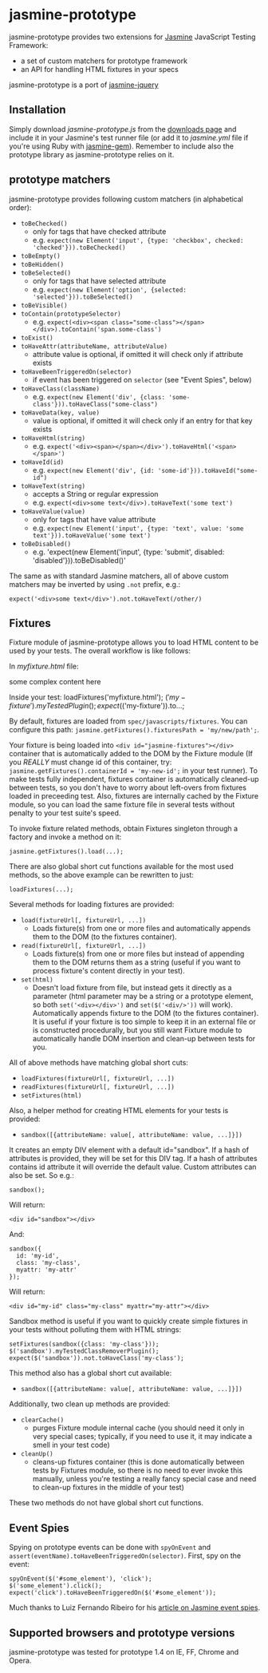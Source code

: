 # jasmine-prototype

jasmine-prototype provides two extensions for [Jasmine](https://jasmine.github.io/) JavaScript Testing Framework:

- a set of custom matchers for prototype framework
- an API for handling HTML fixtures in your specs

jasmine-prototype is a port of [jasmine-jquery](https://github.com/velesin/jasmine-jquery)

## Installation

Simply download _jasmine-prototype.js_ from the [downloads page](http://github.com/masylum/jasmine-prototype/downloads) and include it in your Jasmine's test runner file (or add it to _jasmine.yml_ file if you're using Ruby with [jasmine-gem](https://github.com/jasmine/jasmine-gem)). Remember to include also the prototype library as jasmine-prototype relies on it.

## prototype matchers

jasmine-prototype provides following custom matchers (in alphabetical order):

- `toBeChecked()`
  - only for tags that have checked attribute
  - e.g. `expect(new Element('input', {type: 'checkbox', checked: 'checked'})).toBeChecked()`
- `toBeEmpty()`
- `toBeHidden()`
- `toBeSelected()`
  - only for tags that have selected attribute
  - e.g. `expect(new Element('option', {selected: 'selected'})).toBeSelected()`
- `toBeVisible()`
- `toContain(prototypeSelector)`
  - e.g. `expect(<div><span class="some-class"></span></div>).toContain('span.some-class')`
- `toExist()`
- `toHaveAttr(attributeName, attributeValue)`
  - attribute value is optional, if omitted it will check only if attribute exists
- `toHaveBeenTriggeredOn(selector)`
  - if event has been triggered on `selector` (see "Event Spies", below)
- `toHaveClass(className)`
  - e.g. `expect(new Element('div', {class: 'some-class'})).toHaveClass("some-class")`
- `toHaveData(key, value)`
  - value is optional, if omitted it will check only if an entry for that key exists
- `toHaveHtml(string)`
  - e.g. `expect('<div><span></span></div>').toHaveHtml('<span></span>')`
- `toHaveId(id)`
  - e.g. `expect(new Element('div', {id: 'some-id'})).toHaveId("some-id")`
- `toHaveText(string)`
  - accepts a String or regular expression
  - e.g. `expect(<div>some text</div>).toHaveText('some text')`
- `toHaveValue(value)`
  - only for tags that have value attribute
  - e.g. `expect(new Element('input', {type: 'text', value: 'some text'})).toHaveValue('some text')`
- `toBeDisabled()`
  - e.g. 'expect(new Element('input', {type: 'submit', disabled: 'disabled'})).toBeDisabled()'

The same as with standard Jasmine matchers, all of above custom matchers may be inverted by using `.not` prefix, e.g.:

    expect('<div>some text</div>').not.toHaveText(/other/)

## Fixtures

Fixture module of jasmine-prototype allows you to load HTML content to be used by your tests. The overall workflow is like follows:

In _myfixture.html_ file:
    <div id="my-fixture">some complex content here</div>

Inside your test:
    loadFixtures('myfixture.html');
    $('my-fixture').myTestedPlugin();
    expect($('my-fixture')).to...;

By default, fixtures are loaded from `spec/javascripts/fixtures`. You can configure this path: `jasmine.getFixtures().fixturesPath = 'my/new/path';`.

Your fixture is being loaded into `<div id="jasmine-fixtures"></div>` container that is automatically added to the DOM by the Fixture module (If you _REALLY_ must change id of this container, try: `jasmine.getFixtures().containerId = 'my-new-id';` in your test runner). To make tests fully independent, fixtures container is automatically cleaned-up between tests, so you don't have to worry about left-overs from fixtures loaded in preceeding test. Also, fixtures are internally cached by the Fixture module, so you can load the same fixture file in several tests without penalty to your test suite's speed.

To invoke fixture related methods, obtain Fixtures singleton through a factory and invoke a method on it:

    jasmine.getFixtures().load(...);

There are also global short cut functions available for the most used methods, so the above example can be rewritten to just:

    loadFixtures(...);

Several methods for loading fixtures are provided:

- `load(fixtureUrl[, fixtureUrl, ...])`
  - Loads fixture(s) from one or more files and automatically appends them to the DOM (to the fixtures container).
- `read(fixtureUrl[, fixtureUrl, ...])`
  - Loads fixture(s) from one or more files but instead of appending them to the DOM returns them as a string (useful if you want to process fixture's content directly in your test).
- `set(html)`
  - Doesn't load fixture from file, but instead gets it directly as a parameter (html parameter may be a string or a prototype element, so both `set('<div></div>')` and `set($('<div/>'))` will work). Automatically appends fixture to the DOM (to the fixtures container). It is useful if your fixture is too simple to keep it in an external file or is constructed procedurally, but you still want Fixture module to automatically handle DOM insertion and clean-up between tests for you.

All of above methods have matching global short cuts:

- `loadFixtures(fixtureUrl[, fixtureUrl, ...])`
- `readFixtures(fixtureUrl[, fixtureUrl, ...])`
- `setFixtures(html)`

Also, a helper method for creating HTML elements for your tests is provided:

- `sandbox([{attributeName: value[, attributeName: value, ...]}])`

It creates an empty DIV element with a default id="sandbox". If a hash of attributes is provided, they will be set for this DIV tag. If a hash of attributes contains id attribute it will override the default value. Custom attributes can also be set. So e.g.:

    sandbox();

Will return:

    <div id="sandbox"></div>

And:

    sandbox({
      id: 'my-id',
      class: 'my-class',
      myattr: 'my-attr'
    });

Will return:

    <div id="my-id" class="my-class" myattr="my-attr"></div>

Sandbox method is useful if you want to quickly create simple fixtures in your tests without polluting them with HTML strings:

    setFixtures(sandbox({class: 'my-class'}));
    $('sandbox').myTestedClassRemoverPlugin();
    expect($('sandbox')).not.toHaveClass('my-class');

This method also has a global short cut available:

- `sandbox([{attributeName: value[, attributeName: value, ...]}])`

Additionally, two clean up methods are provided:

- `clearCache()`
  - purges Fixture module internal cache (you should need it only in very special cases; typically, if you need to use it, it may indicate a smell in your test code)
- `cleanUp()`
  - cleans-up fixtures container (this is done automatically between tests by Fixtures module, so there is no need to ever invoke this manually, unless you're testing a really fancy special case and need to clean-up fixtures in the middle of your test)

These two methods do not have global short cut functions.

## Event Spies

Spying on prototype events can be done with `spyOnEvent` and
`assert(eventName).toHaveBeenTriggeredOn(selector)`. First, spy on the event:

    spyOnEvent($('#some_element'), 'click');
    $('some_element').click();
    expect('click').toHaveBeenTriggeredOn($('#some_element'));

Much thanks to Luiz Fernando Ribeiro for his
[article on Jasmine event spies](http://luizfar.wordpress.com/2011/01/10/testing-events-on-jquery-objects-with-jasmine/).

## Supported browsers and prototype versions

jasmine-prototype was tested for prototype 1.4 on IE, FF, Chrome and Opera.
